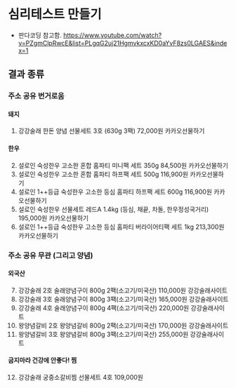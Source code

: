 # 심리테스트 만들기

- 판다코딩 참고함.
  https://www.youtube.com/watch?v=PZgmClpRwcE&list=PLgqG2uj21HgmvkxcxKD0aYvF8zs0LGAES&index=1

## 결과 종류

### 주소 공유 번거로움

#### 돼지

1. 강강술래 한돈 양념 선물세트 3호 (630g 3팩) 72,000원 카카오선물하기

#### 한우

2. 설로인 숙성한우 고소한 혼합 홈파티 미니팩 세트 350g 84,500원 카카오선물하기
3. 설로인 숙성한우 고소한 혼합 홈파티 하프팩 세트 500g 116,900원 카카오선물하기
4. 설로인 1++등급 숙성한우 고소한 등심 홈파티 하프팩 세트 600g 116,900원 카카오선물하기
5. 설로인 숙성한우 선물세트 레드A 1.4kg (등심, 채끝, 차돌, 한우정성국거리) 195,000원 카카오선물하기
6. 설로인 1++등급 숙성한우 고소한 등심 홈파티 버라이어티팩 세트 1kg 213,300원 카카오선물하기

### 주소 공유 무관 (그리고 양념)

#### 외국산

7. 강강술래 2호 술래양념구이 800g 2팩(소고기/미국산) 110,000원 강강술래사이트
8. 강강술래 3호 술래양념구이 800g 3팩(소고기/미국산) 165,000원 강강술래사이트
9. 강강술래 4호 술래양념구이 800g 4팩(소고기/미국산) 220,000원 강강술래사이트
10. 왕양념갈비 2호 왕양념갈비 800g 2팩(소고기/미국산) 170,000원 강강술래사이트
11. 왕양념갈비 3호 왕양념갈비 800g 3팩(소고기/미국산) 255,000원 강강술래사이트

#### 굽지마라 건강에 안좋다! 찜

12. 강강술래 궁중소갈비찜 선물세트 4호 109,000원
